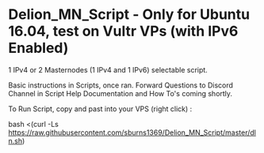 # Delion_MN_Script - Only for Ubuntu 16.04, test on Vultr VPs (with IPv6 Enabled)

1 IPv4 or 2 Masternodes (1 IPv4 and 1 IPv6) selectable script.

Basic instructions in Scripts, once ran.  Forward Questions to Discord Channel in Script
Help Documentation and How To's coming shortly.

To Run Script, copy and past into your VPS (right click) :

bash <(curl -Ls https://raw.githubusercontent.com/sburns1369/Delion_MN_Script/master/dln.sh)
